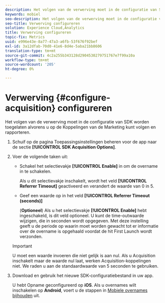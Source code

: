 ```yaml
---
description: Het volgen van de verwerving moet in de configuratie van SDK worden toegelaten alvorens u op de Koppelingen van de Marketing kunt volgen en rapporteren.
keywords: mobiel
seo-description: Het volgen van de verwerving moet in de configuratie van SDK worden toegelaten alvorens u op de Koppelingen van de Marketing kunt volgen en rapporteren.
seo-title: Verwerving configureren
solution: Experience Cloud,Analytics
title: Verwerving configureren
topic-fix: Metrics
uuid: e996e43e-8a77-47a3-a6fb-53f676f92bef
exl-id: 3a12dfab-70d0-41e6-8d4e-5aba21bb8606
translation-type: tm+mt
source-git-commit: 4c2a255b343128d2904530279751767e7f99a10a
workflow-type: tm+mt
source-wordcount: '205'
ht-degree: 0%

---
```


# Verwerving {#configure-acquisition} configureren

Het volgen van de verwerving moet in de configuratie van SDK worden toegelaten alvorens u op de Koppelingen van de Marketing kunt volgen en rapporteren.

1. Schuif op de pagina Toepassingsinstellingen beheren voor de app naar de sectie **[!UICONTROL SDK Acquisition Options]**.
1. Voer de volgende taken uit:

   * Schakel het selectievakje **[!UICONTROL Enable]** in om de overname in te schakelen.

      Als u dit selectievakje inschakelt, wordt het veld **[!UICONTROL Referrer Timeout]** geactiveerd en verandert de waarde van 0 in 5.

   * Geef een waarde op in het veld **[!UICONTROL Referrer Timeout (seconds)]**

      (**Optioneel**) Als u het selectievakje **[!UICONTROL Enable]** hebt ingeschakeld, is dit veld optioneel. U kunt de time-outwaarde wijzigen, die in seconden wordt opgegeven. Met deze instelling geeft u de periode op waarin moet worden gewacht tot er informatie over de overname is opgehaald voordat de hit First Launch wordt verzonden.
   >[!IMPORTANT]
   >U moet een waarde invoeren die niet gelijk is aan nul. Als u Acquisition inschakelt maar de waarde nul laat, werken Acquisition-koppelingen niet. We raden u aan de standaardwaarde van 5 seconden te gebruiken.

1. Download en gebruik het nieuwe SDK-configuratiebestand in uw app.

   U hebt Opname geconfigureerd op **iOS**.
Als u overnames wilt inschakelen op **Android**, voert u de stappen in [Mobiele overnames bijhouden](/help/android/acquisition-main/acquisition.md) uit.
